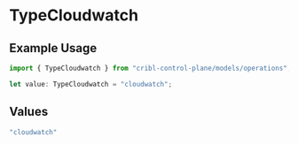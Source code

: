 # TypeCloudwatch

## Example Usage

```typescript
import { TypeCloudwatch } from "cribl-control-plane/models/operations";

let value: TypeCloudwatch = "cloudwatch";
```

## Values

```typescript
"cloudwatch"
```